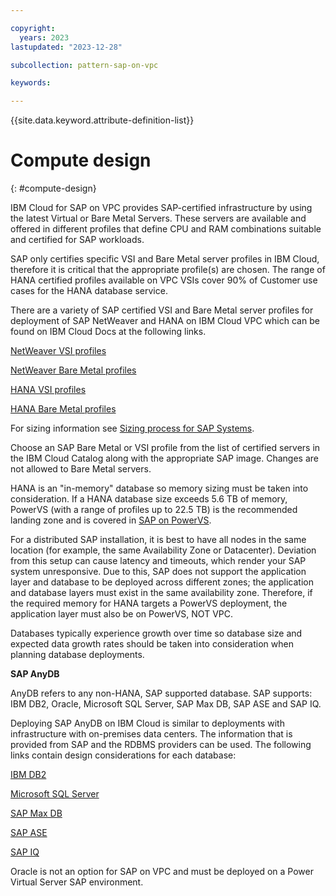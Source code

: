 ```yaml
---

copyright:
  years: 2023
lastupdated: "2023-12-28"

subcollection: pattern-sap-on-vpc

keywords:

---
```


{{site.data.keyword.attribute-definition-list}}

# Compute design
{: #compute-design}

IBM Cloud for SAP on VPC provides SAP-certified infrastructure by using the latest Virtual or Bare Metal Servers. These servers are available and offered in different profiles that define CPU and RAM combinations suitable and certified for SAP workloads.

SAP only certifies specific VSI and Bare Metal server profiles in IBM Cloud, therefore it is critical that the appropriate profile(s) are chosen. The range of HANA certified profiles available on VPC VSIs cover 90% of Customer use cases for the HANA database service.

There are a variety of SAP certified VSI and Bare Metal server profiles for deployment of SAP NetWeaver and HANA on IBM Cloud VPC which can be found on IBM Cloud Docs at the following links.

[NetWeaver VSI profiles](/docs/sap?topic=sap-nw-iaas-offerings-profiles-intel-vs-vpc)

[NetWeaver Bare Metal profiles](/docs/sap?topic=sap-nw-iaas-offerings-profiles-intel-bm-vpc)

[HANA VSI profiles](/docs/sap?topic=sap-hana-iaas-offerings-profiles-intel-vs-vpc)

[HANA Bare Metal profiles](/docs/sap?topic=sap-hana-iaas-offerings-profiles-intel-bm-vpc)

For sizing information see [Sizing process for SAP Systems](/docs/sap?topic=sap-sizing&interface=ui).

Choose an SAP Bare Metal or VSI profile from the list of certified servers in the IBM Cloud Catalog along with the appropriate SAP image. Changes are not allowed to Bare Metal servers.

HANA is an "in-memory" database so memory sizing must be taken into consideration. If a HANA database size exceeds 5.6 TB of memory, PowerVS (with a range of profiles up to 22.5 TB) is the recommended landing zone and is covered in [SAP on PowerVS](/docs/pattern-sap-on-powervs?topic=pattern-sap-on-powervs-overview).

For a distributed SAP installation, it is best to have all nodes in the same location (for example, the same Availability Zone or Datacenter). Deviation from this setup can cause latency and timeouts, which render your SAP system unresponsive. Due to this, SAP does not support the application layer and database to be deployed across different zones; the application and database layers must exist in the same availability zone. Therefore, if the required memory for HANA targets a PowerVS deployment, the application layer must also be on PowerVS, NOT VPC.

Databases typically experience growth over time so database size and expected data growth rates should be taken into consideration when planning database deployments.

**SAP AnyDB**

AnyDB refers to any non-HANA, SAP supported database. SAP supports: IBM DB2, Oracle, Microsoft SQL Server, SAP Max DB, SAP ASE and SAP IQ.

Deploying SAP AnyDB on IBM Cloud is similar to deployments with infrastructure with on-premises data centers. The information that is provided from SAP and the RDBMS providers can be used. The following links contain design considerations for each database:

[IBM DB2](/docs/sap?topic=sap-anydb-ibm-db2)

[Microsoft SQL Server](/docs/sap?topic=sap-anydb-ms-sql-server)

[SAP Max DB](/docs/sap?topic=sap-anydb-sap-maxdb)

[SAP ASE](/docs/sap?topic=sap-anydb-sap-ase)

[SAP IQ](/docs/sap?topic=sap-anydb-sap-iq)

Oracle is not an option for SAP on VPC and must be deployed on a Power Virtual Server SAP environment.
